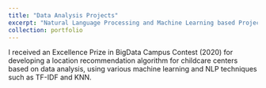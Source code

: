 ```yaml
---
title: "Data Analysis Projects"
excerpt: "Natural Language Processing and Machine Learning based Projects<br/><img src='/images/포폴sample_220502.jpeg'>"
collection: portfolio
---
```


I received an Excellence Prize in BigData Campus Contest (2020) for developing a location recommendation algorithm for childcare centers based on data analysis, using various machine learning and NLP techniques such as TF-IDF and KNN.
 
